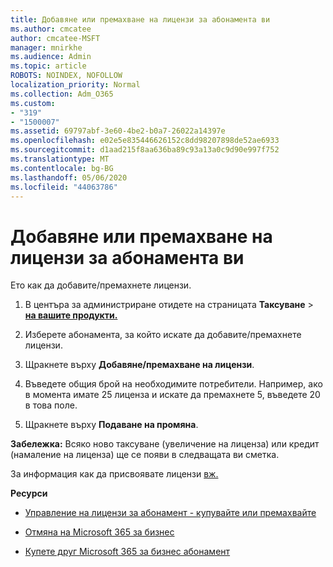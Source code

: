 ```yaml
---
title: Добавяне или премахване на лицензи за абонамента ви
ms.author: cmcatee
author: cmcatee-MSFT
manager: mnirkhe
ms.audience: Admin
ms.topic: article
ROBOTS: NOINDEX, NOFOLLOW
localization_priority: Normal
ms.collection: Adm_O365
ms.custom:
- "319"
- "1500007"
ms.assetid: 69797abf-3e60-4be2-b0a7-26022a14397e
ms.openlocfilehash: e02e5e835446626152c8dd98207898de52ae6933
ms.sourcegitcommit: d1aad215f8aa636ba89c93a13a0c9d90e997f752
ms.translationtype: MT
ms.contentlocale: bg-BG
ms.lasthandoff: 05/06/2020
ms.locfileid: "44063786"
---
```

# <a name="add-or-remove-licenses-for-your-subscription"></a>Добавяне или премахване на лицензи за абонамента ви

Ето как да добавите/премахнете лицензи.
  
1. В центъра за администриране отидете на страницата **Таксуване** \> **[на вашите продукти.](https://go.microsoft.com/fwlink/p/?linkid=842054)**

2. Изберете абонамента, за който искате да добавите/премахнете лицензи.

3. Щракнете върху **Добавяне/премахване на лицензи**.

4. Въведете общия брой на необходимите потребители. Например, ако в момента имате 25 лиценза и искате да премахнете 5, въведете 20 в това поле.

5. Щракнете върху **Подаване на промяна**.

**Забележка:** Всяко ново таксуване (увеличение на лиценза) или кредит (намаление на лиценза) ще се появи в следващата ви сметка.

За информация как да присвоявате лицензи [вж.](https://docs.microsoft.com/microsoft-365/admin/manage/assign-licenses-to-users)

**Ресурси**
  
- [Управление на лицензи за абонамент - купувайте или премахвайте](https://docs.microsoft.com/microsoft-365/commerce/licenses/buy-licenses)

- [Отмяна на Microsoft 365 за бизнес](https://support.office.com/article/Cancel-Office-365-for-business-b1bc0bef-4608-4601-813a-cdd9f746709a)

- [Купете друг Microsoft 365 за бизнес абонамент](https://support.office.com/article/Buy-another-Office-365-for-business-subscription-fab3b86c-3359-4042-8692-5d4dc7550b7c)
